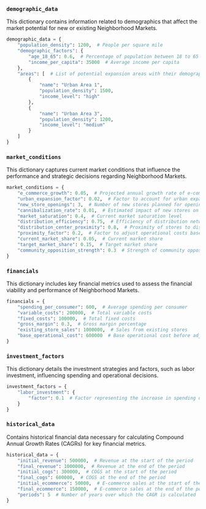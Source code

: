 
### `demographic_data`

This dictionary contains information related to demographics that affect the market potential for new or existing Neighborhood Markets.

```python
demographic_data = {
    "population_density": 1200,  # People per square mile
    "demographic_factors": {
        "age_18_65": 0.6,  # Percentage of population between 18 to 65 years
        "income_per_capita": 35000  # Average income per capita
    },
    "areas": [  # List of potential expansion areas with their demographics
        {
            "name": "Urban Area 1",
            "population_density": 1500,
            "income_level": "high"
        },
        {
            "name": "Urban Area 3",
            "population_density": 1200,
            "income_level": "medium"
        }
    ]
}
```

### `market_conditions`

This dictionary captures current market conditions that influence the performance and strategic decisions regarding Neighborhood Markets.

```python
market_conditions = {
    "e_commerce_growth": 0.05,  # Projected annual growth rate of e-commerce segment
    "urban_expansion_factor": 0.02,  # Factor to account for urban expansion impact on revenue
    "new_store_openings": 3,  # Number of new stores planned for opening
    "cannibalization_rate": 0.01,  # Estimated impact of new stores on existing stores' revenue
    "market_saturation": 0.4,  # Current market saturation level
    "distribution_efficiency": 0.75,  # Efficiency of distribution network
    "distribution_center_proximity": 0.8,  # Proximity of stores to distribution centers, scale 0 to 1
    "proximity_factor": 0.2,  # Factor to adjust operational costs based on distribution center proximity
    "current_market_share": 0.05,  # Current market share
    "target_market_share": 0.15,  # Target market share
    "community_opposition_strength": 0.3  # Strength of community opposition to new store openings
}
```

### `financials`

This dictionary includes key financial metrics used to assess the financial viability and performance of Neighborhood Markets.

```python
financials = {
    "spending_per_consumer": 600,  # Average spending per consumer
    "variable_costs": 200000,  # Total variable costs
    "fixed_costs": 100000,  # Total fixed costs
    "gross_margin": 0.3,  # Gross margin percentage
    "existing_store_sales": 1000000,  # Sales from existing stores
    "base_operational_cost": 600000  # Base operational cost before adjustments
}
```

### `investment_factors`

This dictionary details the investment strategies and factors, such as labor investment, influencing spending and operational decisions.

```python
investment_factors = {
    "labor_investment": {
        "factor": 0.1  # Factor representing the increase in spending due to labor investment
    }
}
```

### `historical_data`

Contains historical financial data necessary for calculating Compound Annual Growth Rates (CAGRs) for key financial metrics.

```python
historical_data = {
    "initial_revenue": 500000,  # Revenue at the start of the period
    "final_revenue": 1000000,  # Revenue at the end of the period
    "initial_cogs": 300000,  # COGS at the start of the period
    "final_cogs": 600000,  # COGS at the end of the period
    "initial_ecommerce": 50000,  # E-commerce sales at the start of the period
    "final_ecommerce": 150000,  # E-commerce sales at the end of the period
    "periods": 5  # Number of years over which the CAGR is calculated
}
```